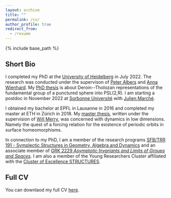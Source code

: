```yaml
---
layout: archive
title: ""
permalink: /cv/
author_profile: true
redirect_from:
  - /resume
---
```


{% include base_path %}

## Short Bio
I completed my PhD at the [University of Heidelberg](https://www.uni-heidelberg.de/) in July 2022. The research was conducted under the supervison of [Peter Albers](https://www.mathi.uni-heidelberg.de/~palbers/) and [Anna Wienhard](https://www.mathi.uni-heidelberg.de/~wienhard/). My [PhD thesis](https://arnaudmaret.github.io/files/thesis-arnaud-maret.pdf) is about Deroin--Tholozan representations of the fundamental group of a punctured sphere into PSL(2,R). I am starting a postdoc in November 2022 at [Sorbonne Université](https://www.sorbonne-universite.fr/en) with [Julien Marché](https://webusers.imj-prg.fr/~julien.marche/).

I obtained my bachelor at EPFL in Lausanne in 2016 and completed my master at ETH in Zürich in 2018. My [master thesis](http://arnaudmaret.github.io/files/master_thesis.pdf), written under the supervision of [Will Merry](https://www.merry.io/), was concerned with dynamics in low dimensions. Namely the quest of a forcing relation for the existence of periodic orbits in surface homeomorphisms.

In connection to my PhD, I am a member of the research programs [SFB/TRR 191 - Symplectic Structures in Geometry, Algebra and Dynamics](http://www.mi.uni-koeln.de/CRC-TRR191/) and an associate member of  [GRK 2229 _Asymptotic Invariants and Limits of Groups and Spaces_](http://www.groups-and-spaces.kit.edu/26.php). I am also a member of the Young Researchers Cluster affiliated with the [Cluster of Excellence STRUCTURES](https://www.thphys.uni-heidelberg.de/~structures/).

## Full CV
You can downlaod my full CV [here](http://arnaudmaret.github.io/files/cv.pdf).
